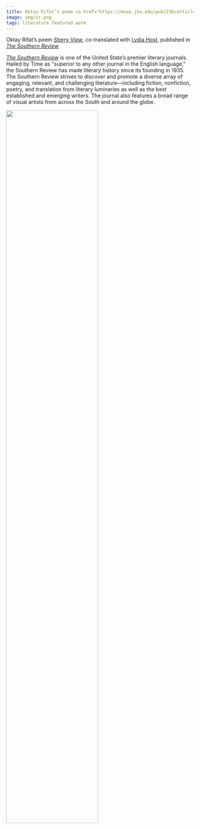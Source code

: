 ```yaml
---
title: Oktay Rifat’s poem <a href="https://muse.jhu.edu/pub/236/article/900977/pdf" target="_blank"><i>Starry View</i></a> published in <a href="https://thesouthernreview.org" target="_blank"><i>The Southern Review</i></a>
image: img/sr.png
tags: literature featured work 
---
```


Oktay Rifat’s poem <a href="https://muse.jhu.edu/pub/236/article/900977/pdf" target="_blank"><i>Starry View</i></a>, co-translated with <a href="https://www.lydiasthost.com/" target="_blank">Lydia Host</a>, published in <a href="https://thesouthernreview.org" target="_blank"><i>The Southern Review</i></a>

<a href="https://thesouthernreview.org" target="_blank"><i>The Southern Review</i></a> is one of the United State’s premier literary journals. Hailed by </i>Time</i> as "superior to any other journal in the English language," </i>the Southern Review</i> has made literary history since its founding in 1935. </i>The Southern Review</i> strives to discover and promote a diverse array of engaging, relevant, and challenging literature—including fiction, nonfiction, poetry, and translation from literary luminaries as well as the best established and emerging writers. The journal also features a broad range of visual artists from across the South and around the globe.

<img src="https://muse.jhu.edu/article/900977/pdfimage" width="70%" />
